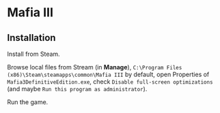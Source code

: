 # Mafia III

## Installation

Install from Steam.

Browse local files from Stream (in **Manage**), `C:\Program Files (x86)\Steam\steamapps\common\Mafia III` by default, open Properties of `Mafia3DefinitiveEdition.exe`, check `Disable full-screen optimizations` (and maybe `Run this program as administrator`).

Run the game.

